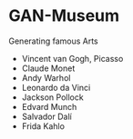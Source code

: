 # GAN-Museum
Generating famous Arts
- Vincent van Gogh, Picasso
- Claude Monet
- Andy Warhol
- Leonardo da Vinci
- Jackson Pollock
- Edvard Munch
- Salvador Dalí
- Frida Kahlo
